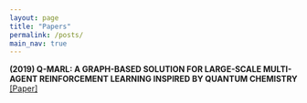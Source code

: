 ```yaml
---
layout: page
title: "Papers"
permalink: /posts/
main_nav: true
---
```


__(2019) Q-MARL: A GRAPH-BASED SOLUTION FOR LARGE-SCALE MULTI-AGENT REINFORCEMENT LEARNING INSPIRED BY QUANTUM CHEMISTRY__
[[Paper]](https://github.com/voanhkha/voanhkha.github.io/blob/master/assets/Q-MARL_KhaVo_Paper.pdf)


<br>
